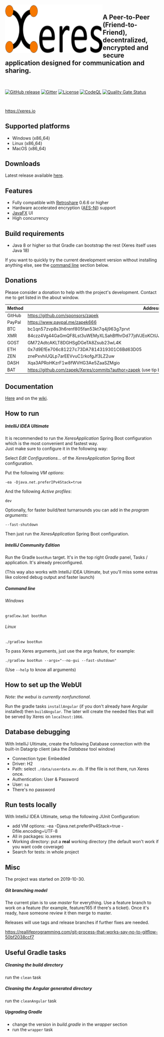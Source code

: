 <img src="https://github.com/zapek/Xeres/blob/master/docs/logo.png" style="float: left" width="320" height="160" alt="Xeres">

## A Peer-to-Peer (Friend-to-Friend), decentralized, encrypted and secure application designed for communication and sharing.

&nbsp;

[![GitHub release](https://img.shields.io/github/release/zapek/Xeres.svg?label=latest%20release)](https://github.com/zapek/Xeres/releases/latest)
[![Gitter](https://badges.gitter.im/zapek/Xeres.svg)](https://gitter.im/zapek/Xeres?utm_source=badge&utm_medium=badge&utm_campaign=pr-badge)
[![License](https://img.shields.io/github/license/zapek/Xeres.svg)](https://github.com/zapek/Xeres/blob/master/LICENSE)
[![CodeQL](https://github.com/zapek/Xeres/actions/workflows/analysis.yml/badge.svg)](https://github.com/zapek/Xeres/actions/workflows/analysis.yml)
[![Quality Gate Status](https://sonarcloud.io/api/project_badges/measure?project=zapek_Xeres&metric=alert_status)](https://sonarcloud.io/summary/new_code?id=zapek_Xeres)

&nbsp;

https://xeres.io

## Supported platforms

- Windows (x86_64)
- Linux (x86_64)
- MacOS (x86_64)

## Downloads

Latest release available [here](https://github.com/zapek/Xeres/releases/latest).

## Features

- Fully compatible with [Retroshare](https://retroshare.cc) 0.6.6 or higher
- Hardware accelerated encryption ([AES-NI](https://en.wikipedia.org/wiki/AES_instruction_set)) support
- [JavaFX](https://openjfx.io/) UI
- High concurrency

## Build requirements

- Java 8 or higher so that Gradle can bootstrap the rest (Xeres itself uses Java 18)

If you want to quickly try the current development version without installing anything else, see the [command line](#Command-line) section below.

## Donations

Please consider a donation to help with the project's development. Contact me to get listed in the about window.

| Method | Address                                                                                         |
|--------|-------------------------------------------------------------------------------------------------|
| GitHub | https://github.com/sponsors/zapek                                                               |
| PayPal | https://www.paypal.me/zapek666                                                                  |
| BTC    | bc1qn57zvp8s3h6renf805fan53kt7q4j963g7prvt                                                      |
| XMR    | 84czz4Vg44GaGmQF8Lst3uWEMyXLSahBffhrDd77jdVJEoKCtUJF96mGQ4XzcYrLG1JGaj2hr2sMoDoihQ52MT1jMBnucyu |
| GOST   | GM72AdtcAKLT8DGHSgDGeTA8Zsub23wL4K                                                              |
| ETH    | 0x7d9EfEe706c81227c73DA7814319301C6Bd63D05                                                      |
| ZEN    | znePxvhiUQLp7arEEVvuC1rkofgJf3LZ2uw                                                             |
| DASH   | Xqa3APRoHKzrF1w8fWVHG3Ae5ZaaSZMgio                                                              |
| BAT    | https://github.com/zapek/Xeres/commits?author=zapek (use tip button in Brave browser)           |

## Documentation

[Here](https://xeres.io/docs/) and on the [wiki](https://github.com/zapek/Xeres/wiki).

## How to run

##### IntelliJ IDEA Ultimate

It is recommended to run the _XeresApplication_ Spring Boot configuration which is the most convenient and fastest way.  
Just make sure to configure it in the following way:

Select _Edit Configurations..._ of the _XeresApplication_ Spring Boot configuration.

Put the following _VM options_:

    -ea -Djava.net.preferIPv4Stack=true

And the following _Active profiles_:

    dev

Optionally, for faster build/test turnarounds you can add in the _program arguments_:

	--fast-shutdown

Then just run the _XeresApplication_ Spring Boot configuration.

##### IntelliJ Community Edition

Run the Gradle ``bootRun`` target. It's in the top right _Gradle_ panel, Tasks / application. It's already preconfigured.

(This way also works with IntelliJ IDEA Ultimate, but you'll miss some extras like colored debug output and faster launch)

##### Command line

###### Windows

	gradlew.bat bootRun

###### Linux

	./gradlew bootRun

To pass Xeres arguments, just use the args feature, for example:

	./gradlew bootRun --args="--no-gui --fast-shutdown"

(Use ``--help`` to know all arguments)

## How to set up the WebUI

_Note: the webui is currently nonfunctional._

Run the gradle tasks ``installAngular`` (if you don't already have Angular installed) then ``buildAngular``. The later will create the needed files that will be served by Xeres on ``localhost:1066``.

## Database debugging

With IntelliJ Ultimate, create the following Database connection with the built-in Datagrip client (aka the _Database_ tool window)

- Connection type: Embedded
- Driver: H2
- Path: select ``./data/userdata.mv.db``. If the file is not there, run Xeres once.
- Authentication: User & Password
- User: ``sa``
- There's no password

## Run tests locally

With IntelliJ IDEA Ultimate, setup the following JUnit Configuration:
- add VM options: -ea -Djava.net.preferIPv4Stack=true -Dfile.encoding=UTF-8
- All in packages: io.xeres
- Working directory: put a **real** working directory (the default won't work if you want code coverage)
- Search for tests: in whole project

## Misc

The project was started on 2019-10-30.

##### Git branching model

The current plan is to use *master* for everything. Use a feature branch to work on a feature (for example, feature/165 if there's a ticket). Once it's ready, have someone review it then merge to master.

Releases will use tags and release branches if further fixes are needed.

https://reallifeprogramming.com/git-process-that-works-say-no-to-gitflow-50bf2038ccf7

## Useful Gradle tasks

##### Cleaning the build directory

run the ``clean`` task

##### Cleaning the Angular generated directory

run the ``cleanAngular`` task

##### Upgrading Gradle

- change the version in _build.gradle_ in the _wrapper_ section
- run the ``wrapper`` task

